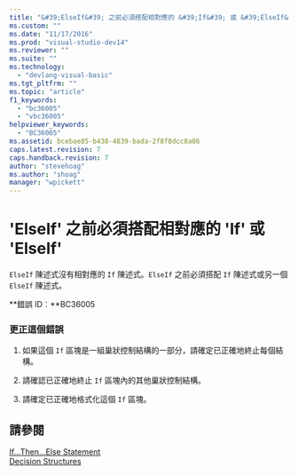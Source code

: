 ```yaml
---
title: "&#39;ElseIf&#39; 之前必須搭配相對應的 &#39;If&#39; 或 &#39;ElseIf&#39; | Microsoft Docs"
ms.custom: ""
ms.date: "11/17/2016"
ms.prod: "visual-studio-dev14"
ms.reviewer: ""
ms.suite: ""
ms.technology: 
  - "devlang-visual-basic"
ms.tgt_pltfrm: ""
ms.topic: "article"
f1_keywords: 
  - "bc36005"
  - "vbc36005"
helpviewer_keywords: 
  - "BC36005"
ms.assetid: bcebae85-b438-4839-bada-2f8f8dcc8a86
caps.latest.revision: 7
caps.handback.revision: 7
author: "stevehoag"
ms.author: "shoag"
manager: "wpickett"
---
```

# &#39;ElseIf&#39; 之前必須搭配相對應的 &#39;If&#39; 或 &#39;ElseIf&#39;
`ElseIf` 陳述式沒有相對應的 `If` 陳述式。`ElseIf` 之前必須搭配 `If` 陳述式或另一個 `ElseIf` 陳述式。  
  
 **錯誤 ID︰**BC36005  
  
### 更正這個錯誤  
  
1.  如果這個 `If` 區塊是一組巢狀控制結構的一部分，請確定已正確地終止每個結構。  
  
2.  請確認已正確地終止 `If` 區塊內的其他巢狀控制結構。  
  
3.  請確定已正確地格式化這個 `If` 區塊。  
  
## 請參閱  
 [If...Then...Else Statement](/dotnet/visual-basic/language-reference/statements/if-then-else-statement)   
 [Decision Structures](/dotnet/visual-basic/programming-guide/language-features/control-flow/decision-structures)